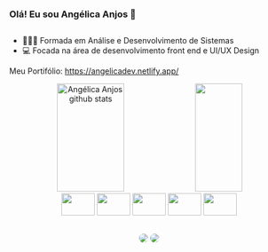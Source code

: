 ### Olá! Eu sou Angélica Anjos 👋

##

- 👩🏽‍💻 Formada em Análise e Desenvolvimento de Sistemas
- 💻 Focada na área de desenvolvimento front end e UI/UX Design

Meu Portifólio: https://angelicadev.netlify.app/

<div align="center">  
  <img width="49%" height="195px" src="https://github-readme-stats.vercel.app/api?username=Angellica06&show_icons=true&count_private=true&hide_border=true&title_color=ffd700&icon_color=ffd700&text_color=c9d1d9&bg_color=0d1117" alt="Angélica Anjos github stats" /> 
  <img width="41%" height="195px" src="https://github-readme-stats.vercel.app/api/top-langs/?username=Angellica06&layout=compact&hide_border=true&title_color=ffd700&text_color=ffd700&bg_color=0d1117" />
</div>

<div style="display: inline_block" align="center">
    <img height="40" width="60" src="https://cdn.jsdelivr.net/gh/devicons/devicon@latest/icons/html5/html5-original.svg" />  
    <img height="40" width="60" src="https://cdn.jsdelivr.net/gh/devicons/devicon@latest/icons/css3/css3-original.svg" />
    <img height="40" width="60" src="https://cdn.jsdelivr.net/gh/devicons/devicon@latest/icons/javascript/javascript-original.svg" />
    <img height="40" width="60" src="https://cdn.jsdelivr.net/gh/devicons/devicon@latest/icons/vuejs/vuejs-original.svg" />
    <img height="40" width="60" src="https://cdn.jsdelivr.net/gh/devicons/devicon@latest/icons/figma/figma-original.svg" />
</div>


##

<div align="center"> 
  <a href="mailto:angellica.anjos2@gamil.com" target="_blank"><img src="https://img.shields.io/badge/Gmail-D14836?style=for-the-badge&logo=gmail&logoColor=white" style="border-radius: 30px" target="_blank"></a>
  <a href="https://www.linkedin.com/in/angélica-anjos6" target="_blank"><img src="https://img.shields.io/badge/-LinkedIn-%230077B5?style=for-the-badge&logo=linkedin&logoColor=white" style="border-radius: 30px" 
  target="_blank"></a> 
</div>


